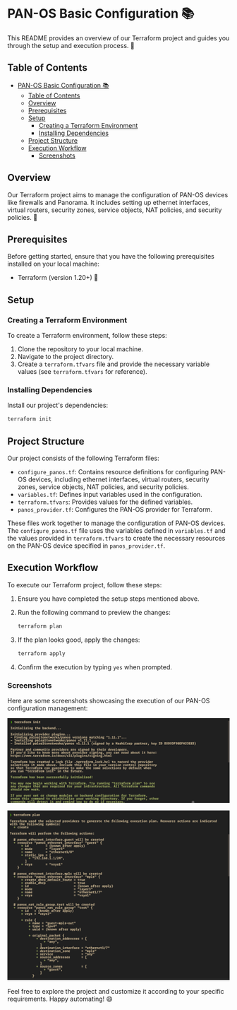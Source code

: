 # PAN-OS Basic Configuration 📚

This README provides an overview of our Terraform project and guides you through the setup and execution process. 🚀

## Table of Contents

- [PAN-OS Basic Configuration 📚](#pan-os-basic-configuration-)
  - [Table of Contents](#table-of-contents)
  - [Overview](#overview)
  - [Prerequisites](#prerequisites)
  - [Setup](#setup)
    - [Creating a Terraform Environment](#creating-a-terraform-environment)
    - [Installing Dependencies](#installing-dependencies)
  - [Project Structure](#project-structure)
  - [Execution Workflow](#execution-workflow)
    - [Screenshots](#screenshots)

## Overview

Our Terraform project aims to manage the configuration of PAN-OS devices like firewalls and Panorama. It includes setting up ethernet interfaces, virtual routers, security zones, service objects, NAT policies, and security policies. 🎯

## Prerequisites

Before getting started, ensure that you have the following prerequisites installed on your local machine:

- Terraform (version 1.20+) 🔧

## Setup

### Creating a Terraform Environment

To create a Terraform environment, follow these steps:

1. Clone the repository to your local machine.
2. Navigate to the project directory.
3. Create a `terraform.tfvars` file and provide the necessary variable values (see `terraform.tfvars` for reference).

### Installing Dependencies

Install our project's dependencies:

```bash
terraform init
```

## Project Structure

Our project consists of the following Terraform files:

- `configure_panos.tf`: Contains resource definitions for configuring PAN-OS devices, including ethernet interfaces, virtual routers, security zones, service objects, NAT policies, and security policies.
- `variables.tf`: Defines input variables used in the configuration.
- `terraform.tfvars`: Provides values for the defined variables.
- `panos_provider.tf`: Configures the PAN-OS provider for Terraform.

These files work together to manage the configuration of PAN-OS devices. The `configure_panos.tf` file uses the variables defined in `variables.tf` and the values provided in `terraform.tfvars` to create the necessary resources on the PAN-OS device specified in `panos_provider.tf`.

## Execution Workflow

To execute our Terraform project, follow these steps:

1. Ensure you have completed the setup steps mentioned above.
2. Run the following command to preview the changes:

    ```bash
    terraform plan
    ```

3. If the plan looks good, apply the changes:

    ```bash
    terraform apply
    ```

4. Confirm the execution by typing `yes` when prompted.

### Screenshots

Here are some screenshots showcasing the execution of our PAN-OS configuration management:

![Screenshot 1](screenshots/screenshot1.png)

![Screenshot 2](screenshots/screenshot2.png)

Feel free to explore the project and customize it according to your specific requirements. Happy automating! 😄
